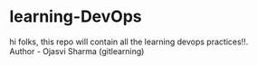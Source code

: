 # learning-DevOps
hi folks, this repo will contain all the learning devops practices!!.
<br>
Author - Ojasvi Sharma (gitlearning)

